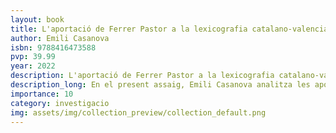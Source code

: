 ```yaml
---
layout: book
title: L'aportació de Ferrer Pastor a la lexicografia catalano-valenciana
author: Emili Casanova
isbn: 9788416473588
pvp: 39.99
year: 2022
description: L'aportació de Ferrer Pastor a la lexicografia catalano-valenciana. Paraules del Diccionari General, 1985 absents del diccionari Fabra, 1986, 22ªED.
description_long: En el present assaig, Emili Casanova analitza les aportacions a la llengua de l'obra de Ferrer Pastor.
importance: 10
category: investigacio
img: assets/img/collection_preview/collection_default.png
---
```

